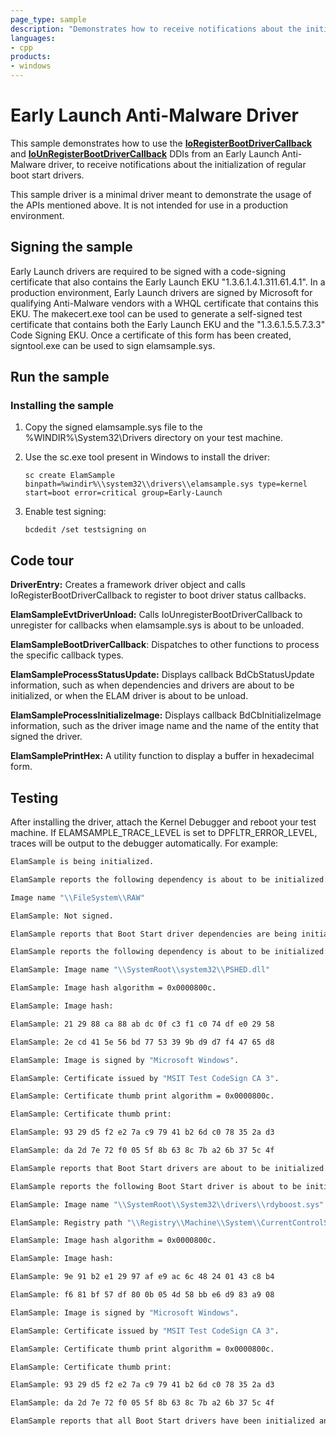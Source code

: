 ```yaml
---
page_type: sample
description: "Demonstrates how to receive notifications about the initialization of regular boot start drivers in an Early Launch Anti-Malware driver."
languages:
- cpp
products:
- windows
---
```


<!---
    name: Early Launch Anti-Malware Driver
    platform: KMDF
    language: cpp
    category: Security
    description: Demonstrates how to receive notifications about the initialization of regular boot start drivers in an Early Launch Anti-Malware driver.
    samplefwlink: http://go.microsoft.com/fwlink/p/?LinkId=617954
--->

# Early Launch Anti-Malware Driver

This sample demonstrates how to use the [**IoRegisterBootDriverCallback**](http://msdn.microsoft.com/en-us/library/windows/hardware/hh439379) and [**IoUnRegisterBootDriverCallback**](http://msdn.microsoft.com/en-us/library/windows/hardware/hh439394) DDIs from an Early Launch Anti-Malware driver, to receive notifications about the initialization of regular boot start drivers.

This sample driver is a minimal driver meant to demonstrate the usage of the APIs mentioned above. It is not intended for use in a production environment.

## Signing the sample

Early Launch drivers are required to be signed with a code-signing certificate that also contains the Early Launch EKU "1.3.6.1.4.1.311.61.4.1". In a production environment, Early Launch drivers are signed by Microsoft for qualifying Anti-Malware vendors with a WHQL certificate that contains this EKU. The makecert.exe tool can be used to generate a self-signed test certificate that contains both the Early Launch EKU and the "1.3.6.1.5.5.7.3.3" Code Signing EKU. Once a certificate of this form has been created, signtool.exe can be used to sign elamsample.sys.

## Run the sample

### Installing the sample

1. Copy the signed elamsample.sys file to the %WINDIR%\\System32\\Drivers directory on your test machine.

2. Use the sc.exe tool present in Windows to install the driver:

      `sc create ElamSample binpath=%windir%\\system32\\drivers\\elamsample.sys type=kernel start=boot error=critical group=Early-Launch`
 
3. Enable test signing:

      `bcdedit /set testsigning on`

## Code tour

**DriverEntry:** Creates a framework driver object and calls IoRegisterBootDriverCallback to register to boot driver status callbacks.

**ElamSampleEvtDriverUnload:** Calls IoUnregisterBootDriverCallback to unregister for callbacks when elamsample.sys is about to be unloaded.

**ElamSampleBootDriverCallback**: Dispatches to other functions to process the specific callback types.

**ElamSampleProcessStatusUpdate:** Displays callback BdCbStatusUpdate information, such as when dependencies and drivers are about to be initialized, or when the ELAM driver is about to be unload.

**ElamSampleProcessInitializeImage:** Displays callback BdCbInitializeImage information, such as the driver image name and the name of the entity that signed the driver.

**ElamSamplePrintHex:** A utility function to display a buffer in hexadecimal form.

## Testing

After installing the driver, attach the Kernel Debugger and reboot your test machine. If ELAMSAMPLE\_TRACE\_LEVEL is set to DPFLTR\_ERROR\_LEVEL, traces will be output to the debugger automatically. For example:

```cmd
ElamSample is being initialized.

ElamSample reports the following dependency is about to be initialized: ElamSample:

Image name "\\FileSystem\\RAW"

ElamSample: Not signed.

ElamSample reports that Boot Start driver dependencies are being initialized.

ElamSample reports the following dependency is about to be initialized:

ElamSample: Image name "\\SystemRoot\\system32\\PSHED.dll"

ElamSample: Image hash algorithm = 0x0000800c.

ElamSample: Image hash:

ElamSample: 21 29 88 ca 88 ab dc 0f c3 f1 c0 74 df e0 29 58

ElamSample: 2e cd 41 5e 56 bd 77 53 39 9b d9 d7 f4 47 65 d8

ElamSample: Image is signed by "Microsoft Windows".

ElamSample: Certificate issued by "MSIT Test CodeSign CA 3".

ElamSample: Certificate thumb print algorithm = 0x0000800c.

ElamSample: Certificate thumb print:

ElamSample: 93 29 d5 f2 e2 7a c9 79 41 b2 6d c0 78 35 2a d3

ElamSample: da 2d 7e 72 f0 05 5f 8b 63 8c 7b a2 6b 37 5c 4f

ElamSample reports that Boot Start drivers are about to be initialized.

ElamSample reports the following Boot Start driver is about to be initialized:

ElamSample: Image name "\\SystemRoot\\System32\\drivers\\rdyboost.sys"

ElamSample: Registry path "\\Registry\\Machine\\System\\CurrentControlSet\\Services\\rdyboost"

ElamSample: Image hash algorithm = 0x0000800c.

ElamSample: Image hash:

ElamSample: 9e 91 b2 e1 29 97 af e9 ac 6c 48 24 01 43 c8 b4

ElamSample: f6 81 bf 57 df 80 0b 05 4d 58 bb e6 d9 83 a9 08

ElamSample: Image is signed by "Microsoft Windows".

ElamSample: Certificate issued by "MSIT Test CodeSign CA 3".

ElamSample: Certificate thumb print algorithm = 0x0000800c.

ElamSample: Certificate thumb print:

ElamSample: 93 29 d5 f2 e2 7a c9 79 41 b2 6d c0 78 35 2a d3

ElamSample: da 2d 7e 72 f0 05 5f 8b 63 8c 7b a2 6b 37 5c 4f

ElamSample reports that all Boot Start drivers have been initialized and that ElamSample is about to be unloaded ElamSample is being unloaded.
```